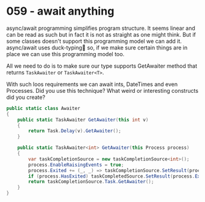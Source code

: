 # 059 - await anything #

async/await programming simplifies program structure. It seems linear and can be read as such but in fact it is not as straight as one might think. But if some classes doesn't support this programming model we can add it. async/await uses duck-typing🦆 so, if we make sure certain things are in place we can use this programming model too.

All we need to do is to make sure our type supports GetAwaiter method that returns `TaskAwaiter` or `TaskAwaiter<T>`.

With such loos requirements we can await ints, DateTimes and even Processes. Did you use this technique? What weird or interesting constructs did you create?


```csharp
public static class Awaiter
{
    public static TaskAwaiter GetAwaiter(this int v)
    {
        return Task.Delay(v).GetAwaiter();
    }

    public static TaskAwaiter<int> GetAwaiter(this Process process)
    {
        var taskCompletionSource = new taskCompletionSource<int>();
        process.EnableRaisingEvents = true;
        process.Exited += (_, _) => taskCompletionSource.SetResult(process.ExitCode);
        if (process.HasExited) taskCompletedSource.SetResult(process.ExitCode);
        return taskCompletionSource.Task.GetAwaiter();
    }
}
```